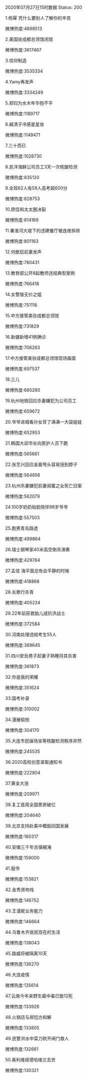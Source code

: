 2020年07月27日15时数据
Status: 200

1.杨幂 凭什么要别人了解你的辛苦

微博热度:4898513

2.美国驻成都总领馆闭馆

微博热度:3617467

3.信仰制造

微博热度:3535334

4.Yamy再发声

微博热度:3334249

5.郑钧为水木年华抱不平

微博热度:1189717

6.阚清子冷感星星妆

微博热度:1149471

7.三十而已

微博热度:1028730

8.凯洋海鲜公司员工3天一次核酸检测

微博热度:835120

9.全班62人有59人高考超600分

微博热度:828753

10.顾佳和太太圈决裂

微博热度:814169

11.秦淮河大堤下的违建餐厅被连夜拆除

微博热度:801163

12.何猷启前妻发声

微博热度:780431

13.教育部公开8起教师违规典型案例

微博热度:766418

14.女警版无价之姐

微博热度:751116

15.中方接管美驻成都总领馆

微博热度:731829

16.新疆新增41例确诊

微博热度:708283

17.中方接管美驻成都总领馆现场画面

微博热度:697537

18.三儿

微博热度:685280

19.杭州地铁回应杀妻嫌犯为公司员工

微博热度:659672

20.爷爷进城看孙女背了满满一大袋娃娃

微博热度:652953

21.韩国大邱市长向医护人员下跪

微博热度:565661

22.张艺兴回应金晨甩头容易扭到脖子

微博热度:564856

23.杭州杀妻嫌犯前妻闺蜜之女死亡旧案

微博热度:562079

24.100岁奶奶贴脸陪伴98岁爷爷

微博热度:557503

25.跑男青岛路透

微博热度:499864

26.瑞士钢琴家40米高空倒吊演奏

微博热度:429784

27.孟佳 海平面总有会平静的时候

微博热度:418868

28.长歌行杀青

微博热度:405224

29.22年前获救胎儿成抗洪战士

微博热度:372584

30.河南处理违规考生55人

微博热度:369645

31.四川安岳男子趁妻子熟睡将其杀害

微博热度:361873

32.你是我的荣耀

微博热度:351624

33.国考补录

微博热度:310002

34.漫展偷拍

微博热度:304170

35.大连市民操场坐等核酸检测秩序井然

微博热度:245535

36.2020高校创意录取通知书

微博热度:222804

37.黄金大涨

微博热度:209971

38.复工首周全国票房破亿

微博热度:204640

39.北京支持赴美中概股回国发展

微博热度:160317

40.安徽三千年古镇被淹

微博热度:159000

41.股市

微博热度:153821

42.金秀贤吻戏

微博热度:146752

43.王漫妮业务能力

微博热度:146664

44.乌鲁木齐居民现在的生活

微博热度:138043

45.路威将被隔离10天

微博热度:136270

46.大连疫情

微博热度:135614

47.云南今年来野生菌中毒已致12死

微博热度:133926

48.火锅店与郑恺方和解

微博热度:133805

49.民警洪水中菜刀砍开闸门救人

微博热度:132661

50.奥利维娅德哈维兰去世

微博热度:130321

